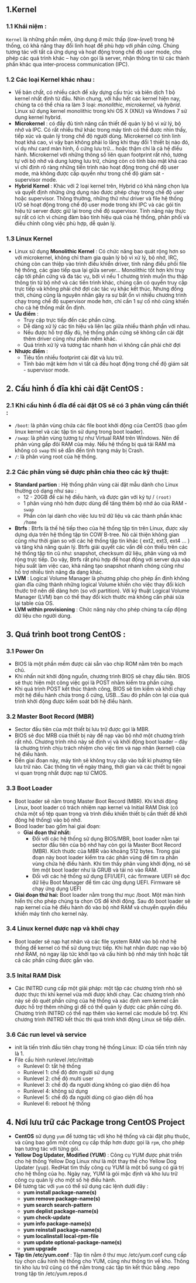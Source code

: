 ﻿## 1.Kernel
### 1.1 Khái niệm : 
 `Kernel` là những phần mềm, ứng dụng ở mức thấp (_low-level_) trong hệ thống, có khả năng thay đổi linh hoạt để phù hợp với phần cứng. Chúng tương tác với tất cả ứng dụng và hoạt động trong chế độ user mode, cho phép các quá trình khác – hay còn gọi là server, nhận thông tin từ các thành phần khác qua inter-process communication (IPC).
### 1.2 Các loại Kernel khác nhau :
- Về bản chất, có nhiều cách để xây dựng cấu trúc và biên dịch 1 bộ kernel nhất định từ đầu. Nhìn chung, với hầu hết các kernel hiện nay, chúng ta có thể chia ra làm 3 loại: _monolithic_, _microkernel_, và _hybrid_. Linux sử dụng kernel monolithic trong khi OS X (XNU) và Windows 7 sử dụng kernel hybrid.
- **Microkernel** : có đầy đủ tính năng cần thiết để quản lý bộ vi xử lý, bộ nhớ và IPC. Có rất nhiều thứ khác trong máy tính có thể được nhìn thấy, tiếp xúc và quản lý trong chế độ người dùng. Microkernel có tính linh hoạt khá cao, vì vậy bạn không phải lo lắng khi thay đổi 1 thiết bị nào đó, ví dụ như card màn hình, ổ cứng lưu trữ... hoặc thậm chí là cả hệ điều hành. Microkernel với những thông số liên quan footprint rất nhỏ, tương tự với bộ nhớ và dung lượng lưu trữ, chúng còn có tính bảo mật khá cao vì chỉ định rõ ràng những tiến trình nào hoạt động trong chế độ user mode, mà không được cấp quyền như trong chế độ giám sát - supervisor mode.
- **Hybrid Kernel** : Khác với 2 loại kernel trên, Hybrid có khả năng chọn lựa và quyết định những ứng dụng nào được phép chạy trong chế độ user hoặc supervisor. Thông thường, những thứ như driver và file hệ thống I/O sẽ hoạt động trong chế độ user mode trong khi IPC và các gói tín hiệu từ server được giữ lại trong chế độ supervisor. Tính năng này thực sự rất có ích vì chúng đảm bảo tính hiệu quả của hệ thống, phân phối và điều chỉnh công việc phù hợp, dễ quản lý.
### 1.3 Linux Kernel
- Linux sử dụng **Monolithic Kernel** : Có chức năng bao quát rộng hơn so với microkernel, không chỉ tham gia quản lý bộ vi xử lý, bộ nhớ, IRC, chúng còn can thiệp vào trình điều khiển driver, tính năng điều phối file hệ thống, các giao tiếp qua lại giữa server... Monolithic tốt hơn khi truy cập tới phần cứng và đa tác vụ, bởi vì nếu 1 chương trình muốn thu thập thông tin từ bộ nhớ và các tiến trình khác, chúng cần có quyền truy cập trực tiếp và không phải chờ đợi các tác vụ khác kết thúc. Nhưng đồng thời, chúng cũng là nguyên nhân gây ra sự bất ổn vì nhiều chương trình chạy trong chế độ supervisor mode hơn, chỉ cần 1 sự cố nhỏ cũng khiến cho cả hệ thống mất ổn định. 
- **Ưu điểm** :
  - Truy cập trực tiếp đến các phần cứng.
  - Dễ dàng xử lý các tín hiệu và liên lạc giữa nhiều thành phần với nhau.
  - Nếu được hỗ trợ đầy đủ, hệ thống phần cứng sẽ không cần cài đặt thêm driver cũng như phần mềm khác.
  - Quá trình xử lý và tương tác nhanh hơn vì không cần phải chờ đợi
 - **Nhược điểm** : 
   - Tiêu tốn nhiều footprint cài đặt và lưu trữ.
   - Tính bảo mật kém hơn vì tất cả đều hoạt động trong chế độ giám sát - supervisor mode.
## 2. Cấu hình ổ đĩa khi cài đặt CentOS :
### 2.1 Khi cấu hình ổ đĩa để cài đặt OS sẽ có 3 phân vùng cần thiết :
  - `/boot`: là phân vùng chứa các file boot khởi động của CentOS (bao gồm linux kernel và các tập tin sử dụng trong boot loader).
  - `/swap`: là phân vùng tương tự như Virtual RAM trên Windows. Nên để phân vùng gấp đôi RAM của máy. Nếu hệ thống bị quá tải RAM mà không có `swap` thì sẽ dẫn đến tình trạng máy bị Crash.
  - `/`: là phân vùng root của hệ thống.
### 2.2 Các phân vùng sẽ được phân chia theo các kỹ thuật:
- **Standard partion** : Hệ thống phân vùng cài đặt mẫu dành cho Linux thường có dạng như sau :
  - 12 - 20GB để cài hệ điều hành, và được gán với ký tự / `(root)`
  - 1 phân vùng nhỏ hơn được dùng để tăng thêm bộ nhớ ảo của RAM - `swap`
  - Phần còn lại dành cho việc lưu trữ dữ liệu và các thành phần khác `/home`
- **Btrfs** : Btrfs là thế hệ tiếp theo của hệ thống tập tin trên Linux, được xây dựng dựa trên hệ thống tập tin COW B-tree. Nó cải thiện không gian cũng như thời gian so với các hệ thống tập tin khác ( ext2, ext3, ext4 ... ) và tăng khả năng quản lý. Btrfs giải quyết các vấn đề còn thiếu trên các hệ thống tập tin cũ như: snapshot, checksum dữ liệu, phân vùng và mở rộng trực tiếp. Do vậy, Btrfs rất phù hợp để hoạt động với server dựa vào hiệu suất làm việc cao, khả năng tạo snapshot nhanh chóng cũng như hỗ trợ nhiều tính năng đa dạng khác.
- **LVM** : Logical Volume Manager là phương pháp cho phép ấn định không gian đĩa cứng thành những logical Volume khiến cho việc thay đổi kích thước trở nên dễ dàng hơn (so với partition). Với kỹ thuật Logical Volume Manager (LVM) bạn có thể thay đổi kích thước mà không cần phải sửa lại table của OS.
- **LVM within provisioning** : Chức năng này cho phép chúng ta cấp động dữ liệu cho người dùng.
## 3. Quá trình boot trong CentOS :
### 3.1 Power On
- BIOS là một phần mềm được cài sẵn vào chip ROM nằm trên bo mạch chủ.
- Khi nhấn nút khởi động nguồn, chương trình BIOS sẽ chạy đầu tiên. BIOS sẽ thực hiện một công việc gọi là POST nhằm kiểm tra phần cứng.
- Khi quá trình POST kết thúc thành công, BIOS sẽ tìm kiếm và khởi chạy một hệ điều hành chứa trong ổ cứng, USB…Sau đó phần còn lại của quá trình khởi động được kiểm soát bởi hệ điều hành.
### 3.2 Master Boot Record (MBR)
- Sector đầu tiên của một thiết bị lưu trữ được gọi là MBR.
- BIOS sẽ đọc MRB của thiết bị này để nạp vào bộ nhớ một chương trình rất nhỏ. Chương trình nhỏ này sẽ định vị và khởi động boot loader – đây là chương trình chịu trách nhiệm cho việc tìm và nạp nhân (kernel) của hệ điều hành.
- Đến giai đoạn này, máy tính sẽ không truy cập vào bất kì phương tiện lưu trữ nào. Các thông tin về ngày tháng, thời gian và các thiết bị ngoại vi quan trọng nhất được nạp từ CMOS.
### 3.3 Boot Loader
- Boot loader sẽ nằm trong Master Boot Record (MBR). Khi khởi động Linux, boot loader có trách nhiệm nạp kernel và Initial RAM Disk (có chứa một số tệp quan trọng và trình điều khiển thiết bị cần thiết để khởi động hệ thống) vào bộ nhớ.
- Bood loader bao gồm hai giai đoạn:
  - **Giai đoạn thứ nhất:** 
    - Đối với các hệ thống sử dụng BIOS/MBR, boot loader nằm tại sector đầu tiên của bộ nhớ hay còn gọi là Master Boot Record (MBR). Kích thước của MBR vào khoảng 512 bytes. Trong giai đoạn này boot loader kiểm tra các phân vùng để tìm ra phân vùng chứa hệ điều hành. Khi tìm thấy phân vùng khởi động, nó sẽ tìm một boot loader như là GRUB và tải nó vào RAM.
     - Đối với các hệ thống sử dụng EFI/UEFI, các firmware UEFI sẽ đọc dữ liệu Boot Manager để tìm các ứng dụng UEFI. Firmware sẽ chạy ứng dụng UEFI
- **Giai đoạn thứ hai:** Boot loader nằm trong thư mục /boot. Một màn hình hiển thị cho phép chúng ta chọn OS để khởi động. Sau đó boot loader sẽ nạp kernel của hệ điều hành đó vào bộ nhớ RAM và chuyển quyền điều khiển máy tính cho kernel này.
### 3.4 Linux kernel được nạp và khởi chạy
- Boot loader sẽ nạp hạt nhân và các file system RAM vào bộ nhớ hệ thống để kernel có thể sử dụng trực tiếp. Khi hạt nhận được nạp vào bộ nhớ RAM, nó ngay lập tức khởi tạo và cấu hình bộ nhớ máy tính hoặc tất cả các phần cứng được gắn vào.
### 3.5 Inital RAM Disk
- Các INITRD cung cấp một giải pháp: một tập các chương trình nhỏ sẽ được thực thi khi kernel vừa mới được khởi chạy. Các chương trình nhỏ này sẽ dò quét phần cứng của hệ thống và xác định xem kernel cần được hỗ trợ thêm những gì để có thể quản lý được các phần cứng đó. Chương trình INITRD có thể nạp thêm vào kernel các module bổ trợ. Khi chương trình INITRD kết thúc thì quá trình khởi động Linux sẽ tiếp diễn.
### 3.6 Các run level và service
- init là tiến trình đầu tiên chạy trong hệ thống Linux: ID của tiến trình này là 1.
- File cấu hình runlevel /etc/inittab
  -   Runlevel 0: tắt hệ thống
  -   Runlevel 1: chế độ đơn người sử dụng
  -   Runlevel 2: chế độ multi user
  -   Runlevel 3: chế độ đa người dùng không có giao diện đồ họa
  -   Runlevel 4: không sử dụng
  -   Runlevel 5: chế độ đa người dùng có giao diện đồ họa
  -   Runlevel 6: reboot hệ thống
## 4. Nơi lưu trữ các Package trong CentOS Project
- **CentOS** sử dụng `yum` để tương tác với kho hệ thống và cài đặt phụ thuộc, và cũng bao gồm một công cụ cấp thấp hơn được gọi là `rpm`, cho phép bạn tương tác với từng gói.
- **Yellow Dog Updater, Modified (YUM)** : Công cụ YUM được phát triển cho hệ thống Yellow Dog Linux như là một thay thế cho Yellow Dog Updater (yup). RedHat tìm thấy công cụ YUM là một bổ sung có giá trị cho hệ thống của họ. Ngày nay, YUM là gói mặc định và kho lưu trữ công cụ quản lý cho một số hệ điều hành.
- Để tương tác với `yum` có thể sử dụng các lệnh dưới đây :
  - **yum install package-name(s)**
  - **yum remove package-name(s)**
  - **yum search search-pattern**
  - **yum deplist package-name(s)**
  - **yum check-update**
  - **yum info package-name(s)**
  - **yum reinstall package-name(s)**
  - **yum localinstall local-rpm-file**
  - **yum update optional-package-name(s)**
  - **yum upgrade**
- **Tập tin /etc/yum.conf** : Tập tin nằm ở thư mục /etc/yum.conf cung cấp tùy chọn cấu hình hệ thống cho YUM, cũng như thông tin về kho. Thông tin kho lưu trữ cũng có thể nằm trong các tập tin kết thúc bằng .repo trong tập tin /etc/yum.repos.d
